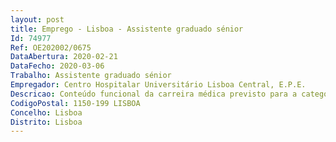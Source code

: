 ```yaml
--- 
layout: post
title: Emprego - Lisboa - Assistente graduado sénior
Id: 74977
Ref: OE202002/0675
DataAbertura: 2020-02-21
DataFecho: 2020-03-06
Trabalho: Assistente graduado sénior
Empregador: Centro Hospitalar Universitário Lisboa Central, E.P.E.
Descricao: Conteúdo funcional da carreira médica previsto para a categoria de assistente graduado sénior da área de neurologia, conforme estabelecido no art.º 13.º dos Decretos Lei n.ºs 176 e 177 2009, ambos de 04 de agosto, com as alterações introduzidas pelo Decreto Lei n.º 266 D 2012, de 31 12, e cláusula 10.ª do ACT n.º 2 2009, publicado no Diário da República, 2.ª série, n.º 198, de 13 10 2009, com as posteriores alterações
CodigoPostal: 1150-199 LISBOA
Concelho: Lisboa
Distrito: Lisboa
--- 
```

